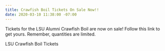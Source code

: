 ```yaml
---
title: Crawfish Boil Tickets On Sale Now!!
date: 2020-03-10 11:38:00 -07:00
---
```


Tickets for the LSU Alumni Crawfish Boil are now on sale! Follow this link to get yours. Remember, quantities are limited.    
 
LSU Crawfish Boil Tickets 